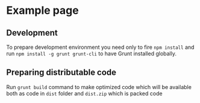 # Example page

## Development

To prepare development environment you need only to fire `npm install` and run `npm install -g grunt grunt-cli` to have Grunt installed globally.

## Preparing distributable code

Run `grunt build` command to make optimized code which will be available both as code in `dist` folder and `dist.zip` which is packed code
